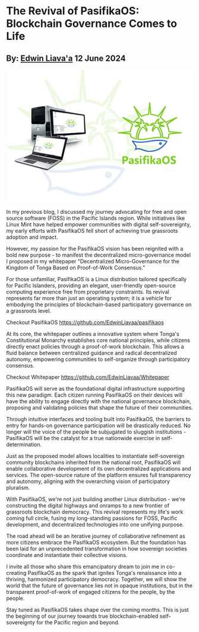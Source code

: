 # The Revival of PasifikaOS: Blockchain Governance Comes to Life
## By: [Edwin Liava'a](https://github.cepeaters:om/EdwinLiavaa) 12 June 2024

<p align="center">
 <img width="500" src="https://github.com/EdwinLiavaa/liavaa.space/blob/main/blog/20240612/pic.png">
</p>

In my previous blog, I discussed my journey advocating for free and open source software (FOSS) in the Pacific Islands region. While initiatives like Linux Mint have helped empower communities with digital self-sovereignty, my early efforts with PasifikaOS fell short of achieving true grassroots adoption and impact.

However, my passion for the PasifikaOS vision has been reignited with a bold new purpose - to manifest the decentralized micro-governance model I proposed in my whitepaper "Decentralized Micro-Governance for the Kingdom of Tonga Based on Proof-of-Work Consensus."

For those unfamiliar, PasifikaOS is a Linux distribution tailored specifically for Pacific Islanders, providing an elegant, user-friendly open-source computing experience free from proprietary constraints. Its revival represents far more than just an operating system; it is a vehicle for embodying the principles of blockchain-based participatory governance on a grassroots level.

Checkout PasifikaOS https://github.com/EdwinLiavaa/pasifikaos

At its core, the whitepaper outlines a innovative system where Tonga's Constitutional Monarchy establishes core national principles, while citizens directly enact policies through a proof-of-work blockchain. This allows a fluid balance between centralized guidance and radical decentralized autonomy, empowering communities to self-organize through participatory consensus.

Checkout Whitepaper https://github.com/EdwinLiavaa/Whitepaper

PasifikaOS will serve as the foundational digital infrastructure supporting this new paradigm. Each citizen running PasifikaOS on their devices will have the ability to engage directly with the national governance blockchain, proposing and validating policies that shape the future of their communities.

Through intuitive interfaces and tooling built into PasifikaOS, the barriers to entry for hands-on governance participation will be drastically reduced. No longer will the voice of the people be subjugated to sluggish institutions - PasifikaOS will be the catalyst for a true nationwide exercise in self-determination.

Just as the proposed model allows localities to instantiate self-sovereign community blockchains inherited from the national root, PasifikaOS will enable collaborative development of its own decentralized applications and services. The open-source nature of the platform ensures full transparency and autonomy, aligning with the overarching vision of participatory pluralism.

With PasifikaOS, we're not just building another Linux distribution - we're constructing the digital highways and onramps to a new frontier of grassroots blockchain democracy. This revival represents my life's work coming full circle, fusing my long-standing passions for FOSS, Pacific development, and decentralized technologies into one unifying purpose.

The road ahead will be an iterative journey of collaborative refinement as more citizens embrace the PasifikaOS ecosystem. But the foundation has been laid for an unprecedented transformation in how sovereign societies coordinate and instantiate their collective visions.

I invite all those who share this emancipatory dream to join me in co-creating PasifikaOS as the spark that ignites Tonga's renaissance into a thriving, harmonized participatory democracy. Together, we will show the world that the future of governance lies not in opaque institutions, but in the transparent proof-of-work of engaged citizens for the people, by the people.

Stay tuned as PasifikaOS takes shape over the coming months. This is just the beginning of our journey towards true blockchain-enabled self-sovereignty for the Pacific region and beyond.
